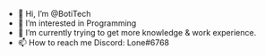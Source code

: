 - 👋 Hi, I’m @BotiTech
- 👀 I’m interested in Programming
- 🌱 I’m currently trying to get more knowledge & work experience.
- 📫 How to reach me Discord: Lone#6768

<!---
BotiTech/BotiTech is a ✨ special ✨ repository because its `README.md` (this file) appears on your GitHub profile.
You can click the Preview link to take a look at your changes.
--->
